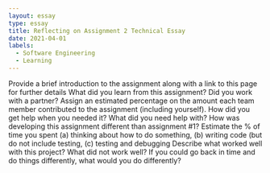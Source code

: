 ```yaml
---
layout: essay
type: essay
title: Reflecting on Assignment 2 Technical Essay
date: 2021-04-01
labels:
  - Software Engineering
  - Learning
---
```


Provide a brief introduction to the assignment along with a link to this page for further details
What did you learn from this assignment?
Did you work with a partner? Assign an estimated percentage on the amount each team member contributed to the assignment (including yourself).
How did you get help when you needed it? What did you need help with?
How was developing this assignment different than assignment #1?
Estimate the % of time you spent (a) thinking about how to do something, (b) writing code (but do not include testing, (c) testing and debugging
Describe what worked well with this project? What did not work well?
If you could go back in time and do things differently, what would you do differently?
